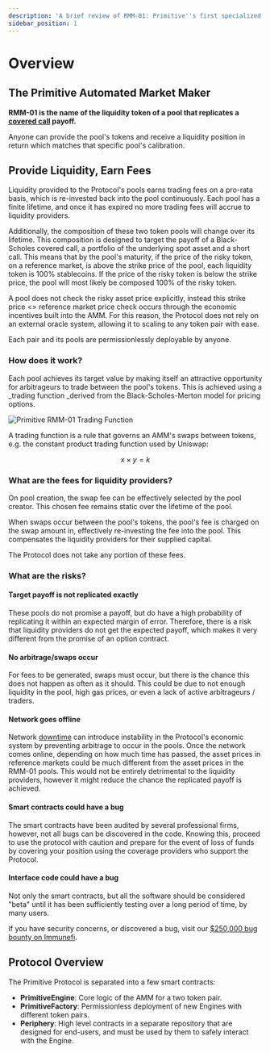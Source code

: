 ```yaml
---
description: 'A brief review of RMM-01: Primitive''s first specialized pool.'
sidebar_position: 1 
---
```


# Overview

## The Primitive Automated Market Maker

**RMM-01 is the name of the liquidity token of a pool that replicates a **[**covered call**](https://www.investopedia.com/terms/c/coveredcall.asp)** payoff.**

Anyone can provide the pool's tokens and receive a liquidity position in return which matches that specific pool's calibration.&#x20;

## Provide Liquidity, Earn Fees

Liquidity provided to the Protocol's pools earns trading fees on a pro-rata basis, which is re-invested back into the pool continuously. Each pool has a finite lifetime, and once it has expired no more trading fees will accrue to liquidity providers.&#x20;

Additionally, the composition of these two token pools will change over its lifetime. This composition is designed to target the payoff of a Black-Scholes covered call, a portfolio of the underlying spot asset and a short call. This means that by the pool's maturity, if the price of the risky token, on a reference market, is above the strike price of the pool, each liquidity token is 100% stablecoins. If the price of the risky token is below the strike price, the pool will most likely be composed 100% of the risky token.

A pool does not check the risky asset price explicitly, instead this strike price <\> reference market price check occurs through the economic incentives built into the AMM. For this reason, the Protocol does not rely on an external oracle system, allowing it to scaling to any token pair with ease.

Each pair and its pools are permissionlessly deployable by anyone.

### How does it work?

Each pool achieves its target value by making itself an attractive opportunity for arbitrageurs to trade between the pool's tokens. This is achieved using a _trading function _derived from the Black-Scholes-Merton model for pricing options.&#x20;

![Primitive RMM-01 Trading Function](/img/rmm01.png)

A trading function is a rule that governs an AMM's swaps between tokens, e.g. the constant product trading function used by Uniswap:

$$
x\times y=k
$$

### What are the fees for liquidity providers?

On pool creation, the swap fee can be effectively selected by the pool creator. This chosen fee remains static over the lifetime of the pool.&#x20;

When swaps occur between the pool's tokens, the pool's fee is charged on the swap amount in, effectively re-investing the fee into the pool. This compensates the liquidity providers for their supplied capital.

The Protocol does not take any portion of these fees.

### What are the risks?

#### Target payoff is not replicated exactly

These pools do not promise a payoff, but do have a high probability of replicating it within an expected margin of error. Therefore, there is a risk that liquidity providers do not get the expected payoff, which makes it very different from the promise of an option contract.

#### No arbitrage/swaps occur

For fees to be generated, swaps must occur, but there is the chance this does not happen as often as it should. This could be due to not enough liquidity in the pool, high gas prices, or even a lack of active arbitrageurs / traders.

#### Network goes offline

Network [downtime](https://thedefiant.io/arbitrum-outage/) can introduce instability in the Protocol's economic system by preventing arbitrage to occur in the pools. Once the network comes online, depending on how much time has passed, the asset prices in reference markets could be much different from the asset prices in the RMM-01 pools. This would not be entirely detrimental to the liquidity providers, however it might reduce the chance the replicated payoff is achieved.

#### Smart contracts could have a bug

The smart contracts have been audited by several professional firms, however, not all bugs can be discovered in the code. Knowing this, proceed to use the protocol with caution and prepare for the event of loss of funds by covering your position using the coverage providers who support the Protocol.&#x20;

#### Interface code could have a bug

Not only the smart contracts, but all the software should be considered "beta" until it has been sufficiently testing over a long period of time, by many users.

If you have security concerns, or discovered a bug, visit our [$250,000 bug bounty on Immunefi](https://immunefi.com/bounty/primitive/).

## Protocol Overview

The Primitive Protocol is separated into a few smart contracts:

* **PrimitiveEngine**: Core logic of the AMM for a two token pair.
* **PrimitiveFactory**: Permissionless deployment of new Engines with different token pairs.
* **Periphery**: High level contracts in a separate repository that are designed for end-users, and must be used by them to safely interact with the Engine.
